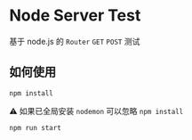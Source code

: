 # Node Server Test

基于 node.js 的 `Router` `GET` `POST` 测试

## 如何使用

```
npm install
```

⚠️ 如果已全局安装 `nodemon` 可以忽略 `npm install`

```
npm run start
```